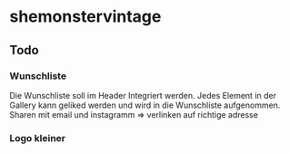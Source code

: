 # shemonstervintage


## Todo

### Wunschliste 
Die Wunschliste soll im Header Integriert werden. Jedes Element in der Gallery kann geliked werden und wird in die Wunschliste aufgenommen. Sharen mit email und instagramm => verlinken auf richtige adresse
### Logo kleiner